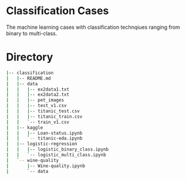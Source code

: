 # Classification Cases 

The machine learning cases with classification technqiues ranging from binary to multi-class. 

# Directory

```bash
|-- classification
|   |-- README.md
|   |-- data
|   |   |-- ex2data1.txt
|   |   |-- ex2data2.txt
|   |   |-- pet_images
|   |   |-- test_v1.csv
|   |   |-- titanic_test.csv
|   |   |-- titanic_train.csv
|   |   `-- train_v1.csv
|   |-- kaggle
|   |   |-- Loan-status.ipynb
|   |   `-- titanic-eda.ipynb
|   |-- logistic-regression
|   |   |-- logistic_binary_class.ipynb
|   |   `-- logistic_multi_class.ipynb
|   `-- wine-quality
|       |-- Wine-quality.ipynb
|       `-- data
```
